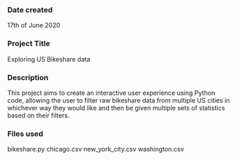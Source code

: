 ### Date created
17th of June 2020

### Project Title
Exploring US Bikeshare data

### Description
This project aims to create an interactive user experience using Python code, allowing the user to filter raw bikeshare data from multiple US cities in whichever way they would like and then be given multiple sets of statistics based on their filters.

### Files used
bikeshare.py
chicago.csv
new_york_city.csv
washington.csv
